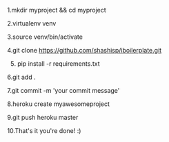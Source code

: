 1.mkdir myproject && cd myproject

2.virtualenv venv

3.source venv/bin/activate

4.git clone https://github.com/shashisp/iboilerplate.git 

5. pip install -r requirements.txt

6.git add .

7.git commit -m 'your commit message'

8.heroku create myawesomeproject

9.git push heroku master

10.That's it you're done! :)
